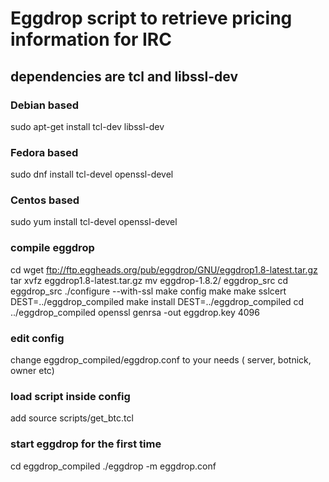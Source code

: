 # Eggdrop script to retrieve pricing information for IRC

## dependencies are tcl and libssl-dev

### Debian based
sudo apt-get install tcl-dev libssl-dev

### Fedora based
sudo dnf install tcl-devel openssl-devel

### Centos based
sudo yum install tcl-devel openssl-devel

### compile eggdrop 
cd <the root of this github repository folder>
wget ftp://ftp.eggheads.org/pub/eggdrop/GNU/eggdrop1.8-latest.tar.gz
tar xvfz eggdrop1.8-latest.tar.gz
mv eggdrop-1.8.2/ eggdrop_src
cd eggdrop_src
./configure --with-ssl
make config
make
make sslcert DEST=../eggdrop_compiled
make install DEST=../eggdrop_compiled
cd ../eggdrop_compiled
openssl genrsa -out eggdrop.key 4096


### edit config
change eggdrop_compiled/eggdrop.conf to your needs ( server, botnick, owner etc)

### load script inside config
add source scripts/get_btc.tcl

### start eggdrop for the first time
cd eggdrop_compiled
./eggdrop -m eggdrop.conf